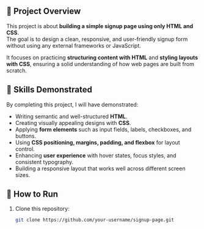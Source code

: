 ## 📌 Project Overview
This project is about **building a simple signup page using only HTML and CSS**.  
The goal is to design a clean, responsive, and user-friendly signup form without using any external frameworks or JavaScript.  

It focuses on practicing **structuring content with HTML** and **styling layouts with CSS**, ensuring a solid understanding of how web pages are built from scratch.

## 🎯 Skills Demonstrated
By completing this project, I will have demonstrated:
- Writing semantic and well-structured **HTML**.
- Creating visually appealing designs with **CSS**.
- Applying **form elements** such as input fields, labels, checkboxes, and buttons.
- Using **CSS positioning, margins, padding, and flexbox** for layout control.
- Enhancing **user experience** with hover states, focus styles, and consistent typography.
- Building a responsive layout that works well across different screen sizes.

## 🚀 How to Run
1. Clone this repository:
   ```bash
   git clone https://github.com/your-username/signup-page.git